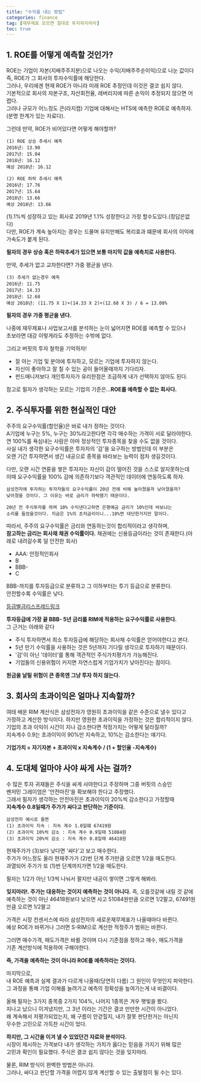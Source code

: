 ```yaml
---
title: "수익을 내는 방법"
categories: finance
tag: [재무제표 모르면 절대로 투자하지마라]
toc: true
---
```


## 1. ROE를 어떻게 예측할 것인가?
ROE는 기업이 자본(지배주주지분)으로 나오는 수익(지배주주순이익)으로 나눈 값이다<br>
즉, ROE가 그 회사의 투자수익률에 해당한다.<br>
그러나, 우리에겐 현재 ROE가 아니라 미래 ROE 추정인데 이것은 결코 쉽지 않다.<br>
기본적으로 회사의 자본구조, 자산회전율, 레버리지에 따른 손익이 추정되지 않으면 어렵다.<br>
그러나 규모가 어느정도 큰(라지캡) 기업에 대해서는 HTS에 예측한 ROE로 예측하자.
(분명 한계가 있는 자료다).<br>

그런데 만약, ROE가 비어있다면 어떻게 해야할까?
```
(1) ROE 상승 추세시 예측
2016년: 13.90
2017년: 15.04
2018년: 16.12
예상 2018년: 16.12

(2) ROE 하락 추세시 예측
2016년: 17.76
2017년: 15.64
2018년: 13.66
예상 2018년: 13.66
```
(1).1%씩 성장하고 있는 회사로 2019년 1.1% 성장한다고 가정 할수도있다.(정답은없다)<br>
다만, ROE가 계속 높아지는 경우는 드물며 유지만해도 복리효과 떄문에 회사의 이익에<br>
가속도가 붙게 된다.<br>

**필자의 경우 상승 혹은 하락추세가 있으면 보통 마지막 값을 예측치로 사용한다.**

만약, 추세가 없고 교차한다면? 가중 평균을 낸다.
```
(3) 추세가 없는경우 예측
2016년: 11.75
2017년: 14.33
2018년: 12.68
예상 2018년: (11.75 X 1)+(14.33 X 2)+(12.68 X 3) / 6 = 13.08%
```
**필자의 경우 가중 평균을 낸다.**

나중에 재무제표나 사업보고서를 분석하는 눈이 넓어지면 ROE를 예측할 수 있으나<br>
초보라면 대강 이렇게라도 추정하는 수밖에 없다.<br>

그리고 버핏의 투자 철학을 기억하자!
- 잘 아는 기업 및 분야에 투자하고, 모르는 기업에 투자하지 않는다.
- 자신이 좋아하고 잘 칠 수 있는 공이 들어올때까지 기다리자.
- 펀드매니저보다 개인투자자가 유리한점은 조급하게 내가 선택하지 않아도 된다.

참고로 필자가 생각하는 모르는 기업의 기준은...**ROE를 예측할 수 없는 회사다.**<br>

## 2. 주식투자를 위한 현실적인 대안
주주의 요구수익률(할인율)은 바로 내가 정하는 것이다.<br>
A기업에 누구는 5%, 누구는 30%라고한다면 각각 매수하는 가격이 서로 달라야한다.<br>
연 100%를 욕심내는 사람은 아마 정상적인 투자종목을 찾을 수도 없을 것이다.<br>
사실 내가 생각한 요구수익률은 투자자의 '감'을 요구하는 방법인데 이 부분은<br>
오랜 기간 투자하면서 생긴 내공으로 종목을 바라보는 능력이 점차 생길것이다.

다만, 오랜 시간 연륜을 쌓은 투자자는 자신이 감이 떨어진 것을 스스로 알지못하는데<br>
이때 요구수익률을 100% 감에 의존하기보다 객관적인 데이터에 연동하도록 하자.
```
삼성전자에 투자하는 투자자들의 요구수익률이 20년 전에 비해 높아졌을까 낮아졌을까?
낮아졌을 것이다. 그 이유는 바로 금리가 하락했기 때문이다.

20년 전 주식투자를 하며 10% 수익낸다고하면 은행예금 금리가 10%인데 바보냐는
소리를 들었을것이다. 지금은 1%의 초저금리이니...10%면 대단한거지만 말이다.
```

따라서, 주주의 요구수익률은 금리와 연동하는것이 합리적이라고 생각하며,<br>
**참고하는 금리는 회사채 채권 수익률이다.**
채권에는 신용등급이라는 것이 존재한다.(아래로 내려갈수록 덜 안전한 회사)
- AAA: 안정적인회사
- B
- BBB-
- C

BBB-까지를 투자등급으로 분류하고 그 이하부터는 투기 등급으로 분류한다.<br>
안전할수록 수익률은 낮다.<br>

[등급별금리스프레드링크](https://www.kisrating.co.kr/ratingsStatistics/statics_spread.do)


**투자등급에 가장 끝 BBB- 5년 금리를 RIM에 적용하는 요구수익률로 사용한다.**<br>
그 근거는 아래와 같다
- 주식 투자하면서 최소 투자등급에 해당하는 회사채 수익률은 얻어야한다고 본다.
- 5년 만기 수익률을 사용하는 것은 5년까지 기다릴 생각으로 투자하기 때문이다.
- '감'이 아닌 '데이터'를 통해 객관적인 주식가치평가가 가능해진다.
- 기업들의 신용위험이 커지면 자연스럽게 기업가치가 낮아진다는 점이다.

 **원금을 날릴 위험이 큰 종목엔 그냥 투자 하지 않는다.**

## 3. 회사의 초과이익은 얼마나 지속할까?
여태 배운 RIM 계산식은 삼성전자가 영원히 초과이익을 같은 수준으로 낼수 있다고<br>
가정하고 계산한 방식이다. 하지만 영원한 초과이익을 가정하는 것은 합리적이지 않다.<br>
기업의 초과 이익이 시간이 지나 감소한다면 적정가치는 어떻게 달라질까?<br>
지속계수 0.9는 초과이익이 90%만 지속하고, 10%는 감소한다는 얘기다.<br>

**기업가치 = 자기자본 + 초과이익 x 지속계수 / (1 + 할인율 -지속계수)**

## 4. 도대체 얼마야 사야 싸게 사는 걸까?
수 많은 투자 귀재들은 주식을 싸게 사야한다고 주장하며 그중 버핏의 스승인<br>
벤저민 그레이엄은 '안전마진'을 확보해야 한다고 주장했다.<br>
그래서 필자가 생각하는 안전마진은 초과이익이 20%씩 감소한다고 가정할때<br>
**지속계수 0.8일때가 주가가 싸다고 판단하는 기준이다.**
```
삼성전자 예시로 들면
(1) 초과이익 지속 : 지속 계수 1.0일떄 67419원
(2) 초과이익 10%씩 감소 : 지속 계수 0.9일때 51084원
(3) 초과이익 20%씩 감소 : 지속 계수 0.8일때 46418원
```

현재주가가 (3)보다 낮다면 '싸다'고 보고 매수한다.<br>
주가가 어느정도 올라 현재주가가 (2)번 단계 주가만큼 오르면 1/2을 매도한다.<br>
과열되어 주가가 또 (1)번 단계까지가면 1/2을 매도한다.<br>

필자는 1/2가 아닌 1/3씩 나눠서 팔지만 내공이 쌓이면 그렇게 해봐라.

**잊지마라!. 주가는 대응하는 것이지 예측하는 것이 아니다.**
즉, 오를것같에 내릴 것 같에 예측하는 것이 아닌 
46418원보다 낮으면 사고 51084원만큼 오르면 1/2팔고, 67491원만큼 오르면 1/2팔고<br>

가격은 시장 컨센서스에 따라 삼성전자의 새로운재무제표가 나올때마다 바뀐다.<br>
예상 ROE가 바뀌거나 그러면 S-RIM으로 계산한 적정주가 범위는 바뀐다.<br>

그러면 매수가격, 매도가격은 바뀔 것이며 다시 기준점을 정하고 매수, 매도가격을<br>
기존 계산방식에 적용하여 구해야한다.<br>

**즉, 가격을 예측하는 것이 아니라 ROE를 예측하라는 것이다.**

마지막으로,<br>
내 ROE 예측과 실제 결과가 다르게 나올때(당연히 다름) 그 원인이 무엇인지 파악한다.<br>
그 과정을 통해 기업 이해를 늘려가고 예측의 정확성을 높여가는게 내 비결이다.<br>

올해 필자는 3가지 종목중 2가지 104%, 나머지 1종목은 겨우 햇빛을 봤다.<br>
지나고 났으니 이겨냈지만, 그 3년 이라는 기간은 결코 만만한 시간이 아니었다.<br>
왜 계속해서 저평가되었는지, 왜 구름이 안걷힐지, 내가 잘못 판단한거는 아닌지<br>
무수한 고민으로 가득찬 시간이 었다.<br>

**하지만, 그 시간을 이겨 낼 수 있었던건 자료와 분석이다.**<br>
시장이 제시하는 가격보다 내가 생각하는 가치가 옳다는 믿음을 가지기 위해 많은<br>
고민과 확인이 필요했다. 주식은 결코 쉽지 않다는 것을 잊지마라.


물론, RIM 방식이 완벽한 방법은 아니다.<br>
그러나, 싸다고 판단할 가격을 어렵지 않게 계산할 수 있는 출발점이 될 수는 있다.